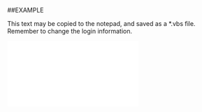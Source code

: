 

##EXAMPLE

This text may be copied to the notepad, and saved as a *.vbs file. Remember to change the login information.

![](../../Examples/vbs/SOFind.IdsFromForeignKey.vbs.txt)





